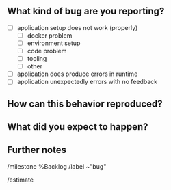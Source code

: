 ## What kind of bug are you reporting?
<!--
Select from below. To avoid confusion delete unnecessary fields 
-->

- [ ] application setup does not work (properly)
	- [ ] docker problem
	- [ ] environment setup
	- [ ] code problem
	- [ ] tooling  
	- [ ] other
- [ ] application does produce errors in runtime
- [ ] application unexpectedly errors with no feedback

## How can this behavior reproduced?

<!--
Write a short description about what you did,
what happened and try to describe the actual behavior
that you are reporting as unexpected/wrong/misbehavior as 
--> 

## What did you expect to happen?

<!--
Describe what you expected to happen when performing the previous action.
-->

## Further notes

<!--
Here you can and should (!!) add screenshots or other further information 
that you did not yet provide somewhere before.
-->

<!-- Please add the following actions as they are needed -->
<!-- In case you don't know the correct milestone just assign backlog -->
/milestone %Backlog
/label ~"bug"
<!-- Please always ensure to provide an estimate of how long you think
     the work will need from start to merge
-->
/estimate
